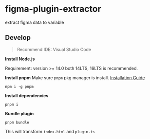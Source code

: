 # figma-plugin-extractor
extract figma data to variable

## Develop

> Recommend IDE: Visual Studio Code

**Install Node.js**

Requirement: version >= 14.0
both 14LTS, 16LTS is recommended.

**Install pnpm**
Make sure `pnpm` pkg manager is install.
[Installation Guide](https://pnpm.io/installation)

```
npm i -g pnpm
```

**Install dependencies**

```
pnpm i
```

**Bundle plugin**

```
pnpm bundle
```

This will transform `index.html` and `plugin.ts`
